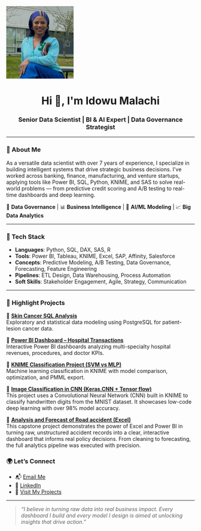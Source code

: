 <img src="https://github.com/IdowuMalachi/idowumalachi/blob/main/Dami.JPG?raw=true" width="180" alt="Idowu Malachi profile photo">

<h1 align="center">Hi 👋, I'm Idowu Malachi</h1>
<h3 align="center">Senior Data Scientist | BI & AI Expert | Data Governance Strategist</h3>

---

### 💼 About Me

As a versatile data scientist with over 7 years of experience, I specialize in building intelligent systems that drive strategic business decisions. I've worked across banking, finance, manufacturing, and venture startups, applying tools like Power BI, SQL, Python, KNIME, and SAS to solve real-world problems — from predictive credit scoring and A/B testing to real-time dashboards and deep learning.

🔎 **Data Governance** | 📊 **Business Intelligence** | 🤖 **AI/ML Modeling** | 📈 **Big Data Analytics**

---

### 🔧 Tech Stack

- **Languages**: Python, SQL, DAX, SAS, R  
- **Tools**: Power BI, Tableau, KNIME, Excel, SAP, Affinity, Salesforce  
- **Concepts**: Predictive Modeling, A/B Testing, Data Governance, Forecasting, Feature Engineering  
- **Pipelines**: ETL Design, Data Warehousing, Process Automation  
- **Soft Skills**: Stakeholder Engagement, Agile, Strategy, Communication  

---

### 🧠 Highlight Projects

📌 **[Skin Cancer SQL Analysis](https://github.com/idowumalachi/SkinCancer-Data-sql-Project)**  
Exploratory and statistical data modeling using PostgreSQL for patient-lesion cancer data.

📌 **[Power BI Dashboard – Hospital Transactions](https://github.com/IdowuMalachi/Mother-and-Child-Hospital-Transaction)**  
Interactive Power BI dashboards analyzing multi-specialty hospital revenues, procedures, and doctor KPIs.

📌 **[KNIME Classification Project (SVM vs MLP)](https://github.com/IdowuMalachi/SVM-MLP-Machine-Learning--KNIME...)**  
Machine learning classification in KNIME with model comparison, optimization, and PMML export.

📌 **[Image Classification in CNN (Keras,CNN + Tensor flow)](https://github.com/IdowuMalachi/CNN-image-classification-in-knime)**  
This project uses a Convolutional Neural Network (CNN) built in KNIME to classify handwritten digits from the MNIST dataset. It showcases low-code deep learning with over 98% model accuracy.

📌 **[Analysis and Forecast of Road accident (Excel)](https://github.com/IdowuMalachi/Excel-Analysis-on-Road-Accident)**  
This capstone project demonstrates the power of Excel and Power BI in turning raw, unstructured accident records into a clear, interactive dashboard that informs real policy decisions. From cleaning to forecasting, the full analytics pipeline was executed with precision.

### 🌍 Let’s Connect

- 📬 [Email Me](mailto:idowumalachi2696@gmail.com)
- 💼 [LinkedIn](https://linkedin.com/in/idowumalachi)
- 🧰 [Visit My Projects](https://github.com/idowumalachi?tab=repositories)

---

> _“I believe in turning raw data into real business impact. Every dashboard I build and every model I design is aimed at unlocking insights that drive action.”_
